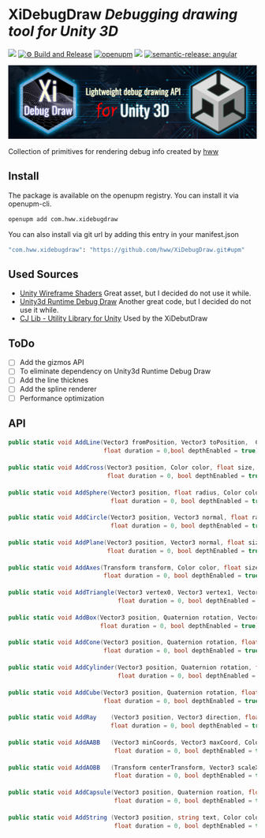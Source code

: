 # XiDebugDraw _Debugging drawing tool for Unity 3D_

![](https://img.shields.io/badge/unity-2018.3%20or%20later-green.svg)
[![⚙ Build and Release](https://github.com/hww/XiDebugDraw/actions/workflows/ci.yml/badge.svg)](https://github.com/hww/XiDebugDraw/actions/workflows/ci.yml)
[![openupm](https://img.shields.io/npm/v/com.hww.xidebugdraw?label=openupm&registry_uri=https://package.openupm.com)](https://openupm.com/packages/com.hww.xidebugdraw/)
[![](https://img.shields.io/github/license/hww/XiDebugDraw.svg)](https://github.com/hww/XiDebugDraw/blob/master/LICENSE)
[![semantic-release: angular](https://img.shields.io/badge/semantic--release-angular-e10079?logo=semantic-release)](https://github.com/semantic-release/semantic-release)

![XiDebugDraw Title Image](/Documentation/title_image.png)
 
Collection of primitives for rendering debug info created by [hww](https://github.com/hww)


## Install

The package is available on the openupm registry. You can install it via openupm-cli.

```bash
openupm add com.hww.xidebugdraw
```
You can also install via git url by adding this entry in your manifest.json

```bash
"com.hww.xidebugdraw": "https://github.com/hww/XiDebugDraw.git#upm"
```

## Used Sources

- [Unity Wireframe Shaders](https://github.com/Chaser324/unity-wireframe) Great asset, but I decided do not use it while.
- [Unity3d Runtime Debug Draw](https://github.com/jagt/unity3d-runtime-debug-draw) Another great code, but I decided do not use it while.
- [CJ Lib - Utility Library for Unity](https://github.com/TheAllenChou/unity-cj-lib) Used by the XiDebutDraw 

## ToDo

- [ ] Add the gizmos API
- [ ] To eliminate dependency on Unity3d Runtime Debug Draw
- [ ] Add the line thicknes
- [ ] Add the spline renderer
- [ ] Performance optimization

## API


```C#
public static void AddLine(Vector3 fromPosition, Vector3 toPosition,  Color color,  float lineWidth = 1.0f, 
                           float duration = 0,bool depthEnabled = true);
                           
public static void AddCross(Vector3 position, Color color, float size,
                            float duration = 0, bool depthEnabled = true);
                            
public static void AddSphere(Vector3 position, float radius, Color color,
                             float duration = 0, bool depthEnabled = true);
                             
public static void AddCircle(Vector3 position, Vector3 normal, float radius, Color color,
                             float duration = 0, bool depthEnabled = true);
                             
public static void AddPlane(Vector3 position, Vector3 normal, float size, Color color,
                            float duration = 0, bool depthEnabled = true);
                            
public static void AddAxes(Transform transform, Color color, float size,
                           float duration = 0, bool depthEnabled = true);
                           
public static void AddTriangle(Vector3 vertex0, Vector3 vertex1, Vector3 vertex2, Color color, float lineWidth,
                               float duration = 0, bool depthEnabled = true);
                               
public static void AddBox(Vector3 position, Quaternion rotation, Vector3 size, Color color,
                          float duration = 0, bool depthEnabled = true);
                          
public static void AddCone(Vector3 position, Quaternion rotation, float radius, float height, Color color,
                           float duration = 0, bool depthEnabled = true);
                           
public static void AddCylinder(Vector3 position, Quaternion rotation, float radius, float height, Color color, 
                               float duration = 0, bool depthEnabled = true);

public static void AddCube(Vector3 position, Quaternion rotation, float size, Color color, 
                           float duration = 0, bool depthEnabled = true);

public static void AddRay    (Vector3 position, Vector3 direction, float size, Color color, 
                             float duration = 0, bool depthEnabled = true);

public static void AddAABB   (Vector3 minCoords, Vector3 maxCoord, Color color, float lineWidth, 
                              float duration = 0, bool depthEnabled = true);

public static void AddAOBB   (Transform centerTransform, Vector3 scaleXYZ, Color color, float lineWidth, 
                              float duration = 0, bool depthEnabled = true);

public static void AddCapsule(Vector3 position, Quaternion roation, float radius, float height, Color color, 
                              float duration = 0, bool depthEnabled = true);

public static void AddString (Vector3 position, string text, Color color, float size = 0.1f, 
                              float duration = 0, bool depthEnabled = true);
```
